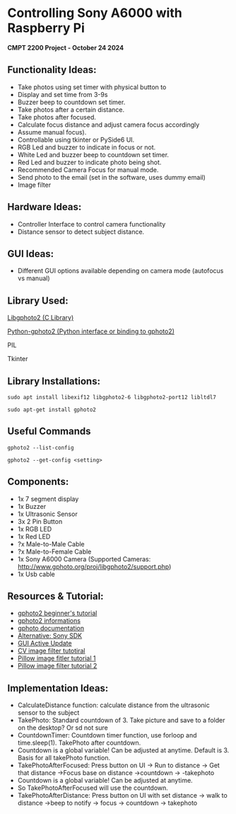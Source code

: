 # Controlling Sony A6000 with Raspberry Pi
**CMPT 2200 Project - October 24 2024**

## Functionality Ideas:
- Take photos using set timer with physical button to 
- Display and set time from 3-9s
- Buzzer beep to countdown set timer.
- Take photos after a certain distance.
- Take photos after focused.
- Calculate focus distance and adjust camera focus accordingly
- Assume manual focus).
- Controllable using tkinter or PySide6 UI.
- RGB Led and buzzer to indicate in focus or not.
- White Led and buzzer beep to countdown set timer.
- Red Led and buzzer to indicate photo being shot.
- Recommended Camera Focus for manual mode.
- Send photo to the email (set in the software, uses dummy email)
- Image filter

## Hardware Ideas:
- Controller Interface to control camera functionality
- Distance sensor to detect subject distance.

## GUI Ideas:
- Different GUI options available depending on camera mode (autofocus vs manual)
	
## Library Used:

[Libgphoto2 (C Library)](http://www.gphoto.org/doc/)

[Python-gphoto2 (Python interface or binding to gphoto2)](https://pypi.org/project/gphoto2/)

PIL

Tkinter

## Library Installations:
```
sudo apt install libexif12 libgphoto2-6 libgphoto2-port12 libltdl7
```
```
sudo apt-get install gphoto2 
```

## Useful Commands
```
gphoto2 --list-config
```
```
gphoto2 --get-config <setting>
```


## Components:
- 1x 7 segment display
- 1x Buzzer
- 1x Ultrasonic Sensor
- 3x 2 Pin Button
- 1x RGB LED
- 1x Red LED
- ?x Male-to-Male Cable
- ?x Male-to-Female Cable
- 1x Sony A6000 Camera (Supported Cameras: http://www.gphoto.org/proj/libgphoto2/support.php)
- 1x Usb cable

## Resources & Tutorial:

- [gphoto2 beginner's tutorial](https://www.youtube.com/watch?v=1eAYxnSU2aw)
- [gphoto2 informations](https://pypi.org/project/gphoto2/)
- [gphoto documentation](http://www.gphoto.org/doc/)
- [Alternative: Sony SDK](https://docodethatmatters.com/hacking-sony-a6000-for-modernization/)
- [GUI Active Update](https://www.geeksforgeeks.org/tkinter-application-to-switch-between-different-page-frames/)
- [CV image filter tutotiral](https://stackoverflow.com/questions/69871650/adding-bloom-effect-to-an-image-using-cv2)
- [Pillow image fitler tutorial 1](https://www.geeksforgeeks.org/python-pil-image-filter-with-imagefilter-module/)
- [Pillow image filter tutorial 2](https://pythonexamples.org/python-pillow-image-filter/)

## Implementation Ideas:

- CalculateDistance function: calculate distance from the ultrasonic sensor to the subject
- TakePhoto: Standard countdown of 3. Take picture and save to a folder on the desktop? Or sd not sure
- CountdownTimer: Countdown timer function, use forloop and time.sleep(1). TakePhoto after countdown.
- Countdown is a global variable! Can be adjusted at anytime. Default is 3. Basis for all takePhoto function.
- TakePhotoAfterFocused: Press button on UI -> Run to distance -> Get that distance ->Focus base on distance ->countdown -> -takephoto
- Countdown is a global variable! Can be adjusted at anytime.
- So TakePhotoAfterFocused will use the countdown.
- TakePhotoAfterDistance: Press button on UI with set distance -> walk to distance ->beep to notify -> focus -> countdown -> takephoto
